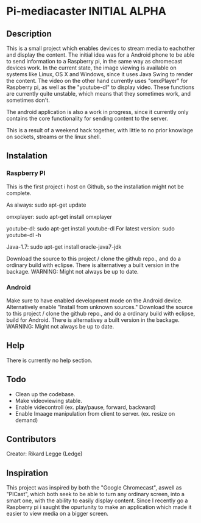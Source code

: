 Pi-mediacaster INITIAL ALPHA
==============
## Description
This is a small project which enables devices to stream media to eachother and display the content. The initial idea was for a Android phone to be able to send information to a Raspberry pi, in the same way as chromecast devices work.
In the current state, the image viewing is available on systems like Linux, OS X and Windows, since it uses Java Swing to render the content. 
The video on the other hand currently uses "omxPlayer" for Raspberry pi, as well as the "youtube-dl" to display video. These functions are currently quite unstable, which means that they sometimes work, and sometimes don't. 

The android application is also a work in progress, since it currently only contains the core functionality for sending content to the server. 

This is a result of a weekend hack together, with little to no prior knowlage on sockets, streams or the linux shell.

## Instalation
### Raspberry PI
This is the first project i host on Github, so the installation might not be complete.

As always: sudo apt-get update

omxplayer: sudo apt-get install omxplayer
    
youtube-dl: sudo apt-get install youtube-dl
For latest version: sudo youtube-dl -h
    
Java-1.7: sudo apt-get install oracle-java7-jdk

Download the source to this project / clone the github repo., and do a ordinary build with eclipse. There is alternativey a built version in the backage. 
WARNING: Might not always be up to date.

### Android
Make sure to have enabled development mode on the Android device. Alternatively enable "Install from unknown sources."
Download the source to this project / clone the github repo., and do a ordinary build with eclipse, build for Android. There is alternativey a built version in the backage. 
WARNING: Might not always be up to date. 

## Help
There is currently no help section.

## Todo
+ Clean up the codebase.
+ Make videoviewing stable. 
+ Enable videcontroll (ex. play/pause, forward, backward)
+ Enable Imaage manipulation from client to server. (ex. resize on demand)

## Contributors
Creator: Rikard Legge (Ledge)

## Inspiration
This project was inspired by both the "Google Chromecast", aswell as "PICast", which both seek to be able to turn any ordinary screen, into a smart one, with the ability to easily display content. Since I recently go a Raspberry pi i saught the opurtunity to make an application which made it easier to view media on a bigger screen. 
